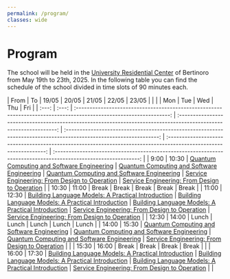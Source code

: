 ```yaml
---
permalink: /program/
classes: wide
---
```


# Program

The school will be held in the [University Residential Center](https://www.ceub.it/?lang=en) of Bertinoro from May 19th to 23th, 2025.
In the following table you can find the schedule of the school divided in time slots of 90 minutes each.

| From  |  To   |                                                     19/05                                                          |                                                    20/05                                                           |                                                  21/05                                                             |                                                  22/05                                                             |                                                  23/05                                                          |
|       |       |                                                      Mon                                                           |                                                     Tue                                                            |                                                   Wed                                                              |                                                   Thu                                                              |                                                   Fri                                                           |
| :---: | :---: | :----------------------------------------------------------------------------------------------------------------: | :----------------------------------------------------------------------------------------------------------------: | :----------------------------------------------------------------------------------------------------------------: | :----------------------------------------------------------------------------------------------------------------: | :-------------------------------------------------------------------------------------------------------------: |
| 9:00  | 10:30 |        [Quantum Computing and Software Engineering](../courses#quantum-computing-and-software-engineering)         |        [Quantum Computing and Software Engineering](../courses#quantum-computing-and-software-engineering)         |       [Quantum Computing and Software Engineering](../courses#quantum-computing-and-software-engineering)          |      [Service Engineering: From Design to Operation](../courses#service-engineering-from-design-to-operation)      |      [Service Engineering: From Design to Operation](../courses#service-engineering-from-design-to-operation)   |
| 10:30 | 11:00 |                                                      Break                                                         |                                                  Break                                                             |                                                  Break                                                             |                                                  Break                                                             |                                                  Break                                                          |
| 11:00 | 12:30 | [Building Language Models: A Practical Introduction](../courses#building-language-models-a-practical-introduction) | [Building Language Models: A Practical Introduction](../courses#building-language-models-a-practical-introduction) | [Building Language Models: A Practical Introduction](../courses#building-language-models-a-practical-introduction) |      [Service Engineering: From Design to Operation](../courses#service-engineering-from-design-to-operation)      |      [Service Engineering: From Design to Operation](../courses#service-engineering-from-design-to-operation)   |
| 12:30 | 14:00 |                                                  Lunch                                                             |                                                  Lunch                                                             |                                                  Lunch                                                             |                                                  Lunch                                                             |                                                  Lunch                                                          |
| 14:00 | 15:30 |        [Quantum Computing and Software Engineering](../courses#quantum-computing-and-software-engineering)         |        [Quantum Computing and Software Engineering](../courses#quantum-computing-and-software-engineering)         |       [Quantum Computing and Software Engineering](../courses#quantum-computing-and-software-engineering)          |      [Service Engineering: From Design to Operation](../courses#service-engineering-from-design-to-operation)      |                                                                                                                 |
| 15:30 | 16:00 |                                                      Break                                                         |                                                  Break                                                             |                                                  Break                                                             |                                                  Break                                                             |                                                                                                                 |
| 16:00 | 17:30 | [Building Language Models: A Practical Introduction](../courses#building-language-models-a-practical-introduction) | [Building Language Models: A Practical Introduction](../courses#building-language-models-a-practical-introduction) | [Building Language Models: A Practical Introduction](../courses#building-language-models-a-practical-introduction) |      [Service Engineering: From Design to Operation](../courses#service-engineering-from-design-to-operation)      |                                                                                                                 |
